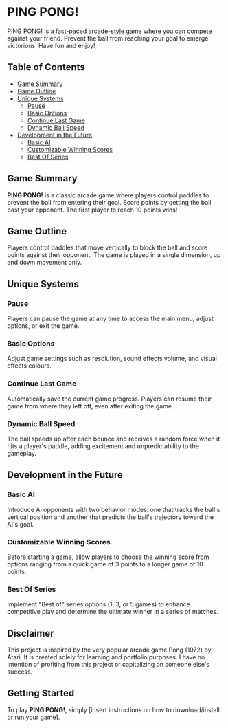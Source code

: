 # PING PONG!

PING PONG! is a fast-paced arcade-style game where you can compete against your friend. Prevent the ball from reaching your goal to emerge victorious. Have fun and enjoy!

## Table of Contents

- [Game Summary](#game-summary)
- [Game Outline](#game-outline)
- [Unique Systems](#unique-systems)
  - [Pause](#pause)
  - [Basic Options](#basic-options)
  - [Continue Last Game](#continue-last-game)
  - [Dynamic Ball Speed](#dynamic-ball-speed)
- [Development in the Future](#development-in-the-future)
  - [Basic AI](#basic-ai)
  - [Customizable Winning Scores](#customizable-winning-scores)
  - [Best Of Series](#best-of-series)

## Game Summary

**PING PONG!** is a classic arcade game where players control paddles to prevent the ball from entering their goal. Score points by getting the ball past your opponent. The first player to reach 10 points wins!

## Game Outline

Players control paddles that move vertically to block the ball and score points against their opponent. The game is played in a single dimension, up and down movement only.

## Unique Systems

### Pause

Players can pause the game at any time to access the main menu, adjust options, or exit the game.

### Basic Options

Adjust game settings such as resolution, sound effects volume, and visual effects colours.

### Continue Last Game

Automatically save the current game progress. Players can resume their game from where they left off, even after exiting the game.

### Dynamic Ball Speed

The ball speeds up after each bounce and receives a random force when it hits a player's paddle, adding excitement and unpredictability to the gameplay.

## Development in the Future

### Basic AI

Introduce AI opponents with two behavior modes: one that tracks the ball's vertical position and another that predicts the ball's trajectory toward the AI's goal.

### Customizable Winning Scores

Before starting a game, allow players to choose the winning score from options ranging from a quick game of 3 points to a longer game of 10 points.

### Best Of Series

Implement "Best of" series options (1, 3, or 5 games) to enhance competitive play and determine the ultimate winner in a series of matches.

## Disclaimer

This project is inspired by the very popular arcade game Pong (1972) by Atari. It is created solely for learning and portfolio purposes. I have no intention of profiting from this project or capitalizing on someone else's success.

## Getting Started

To play **PING PONG!**, simply [insert instructions on how to download/install or run your game].
